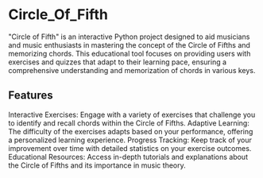 # Circle_Of_Fifth
"Circle of Fifth" is an interactive Python project designed to aid musicians and music enthusiasts in mastering the concept of the Circle of Fifths and memorizing chords. This educational tool focuses on providing users with exercises and quizzes that adapt to their learning pace, ensuring a comprehensive understanding and memorization of chords in various keys.
## Features
Interactive Exercises: Engage with a variety of exercises that challenge you to identify and recall chords within the Circle of Fifths.
Adaptive Learning: The difficulty of the exercises adapts based on your performance, offering a personalized learning experience.
Progress Tracking: Keep track of your improvement over time with detailed statistics on your exercise outcomes.
Educational Resources: Access in-depth tutorials and explanations about the Circle of Fifths and its importance in music theory.
